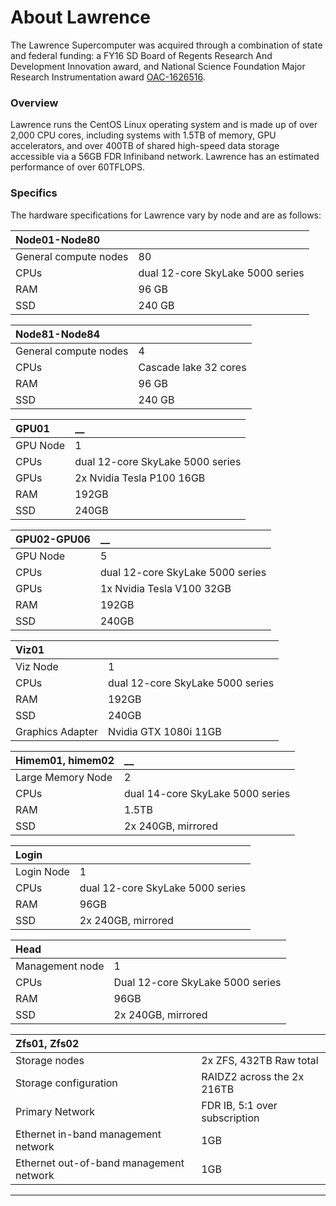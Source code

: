 # About Lawrence

The Lawrence Supercomputer was acquired through a combination of state and federal funding: a FY16 SD Board of Regents Research And Development Innovation award, and National Science Foundation Major Research Instrumentation award [OAC-1626516](https://nsf.gov/awardsearch/showAward?AWD_ID=1626516&HistoricalAwards=false).

### Overview

Lawrence runs the CentOS Linux operating system and is made up of over 2,000 CPU cores, including systems with 1.5TB of memory, GPU accelerators, and over 400TB of shared high-speed data storage accessible via a 56GB FDR Infiniband network. Lawrence has an estimated performance of over 60TFLOPS.

### Specifics

The hardware specifications for Lawrence vary by node and are as follows:

| **Node01-Node80** |  |
| :--- | :--- |
| General compute nodes         | 80 |
| CPUs | dual 12-core SkyLake 5000 series |
| RAM | 96 GB  |
| SSD | 240 GB |

| Node81-Node84 |  |
| :--- | :--- |
| General compute nodes | 4 |
| CPUs | Cascade lake 32 cores |
| RAM | 96 GB |
| SSD | 240 GB |

| **GPU01** | \_\_ |
| :--- | :--- |
| GPU Node                                 | 1 |
| CPUs | dual 12-core SkyLake 5000 series |
| GPUs | 2x Nvidia Tesla P100 16GB |
| RAM | 192GB  |
| SSD | 240GB |

| **GPU02-GPU06** | \_\_ |
| :--- | :--- |
| GPU Node                                 | 5 |
| CPUs | dual 12-core SkyLake 5000 series |
| GPUs | 1x Nvidia Tesla V100 32GB |
| RAM | 192GB  |
| SSD | 240GB |

| **Viz01** |  |
| :--- | :--- |
| Viz Node | 1 |
| CPUs | dual 12-core SkyLake 5000 series |
| RAM | 192GB  |
| SSD | 240GB |
| Graphics Adapter                     | Nvidia GTX 1080i 11GB |

| **Himem01, himem02** | \_\_ |
| :--- | :--- |
| Large Memory Node                | 2 |
| CPUs | dual 14-core SkyLake 5000 series |
| RAM | 1.5TB  |
| SSD | 2x 240GB, mirrored |

| **Login** |  |
| :--- | :--- |
| Login Node                                | 1 |
| CPUs | dual 12-core SkyLake 5000 series |
| RAM | 96GB |
| SSD | 2x 240GB, mirrored |

| Head |  |
| :--- | :--- |
| Management node                     | 1 |
| CPUs | Dual 12-core SkyLake 5000 series |
| RAM | 96GB |
| SSD | 2x 240GB, mirrored |

| Zfs01, Zfs02 |   |
| :--- | :--- |
| Storage nodes | 2x ZFS, 432TB Raw total |
| Storage configuration | RAIDZ2 across the 2x 216TB                                    |
| Primary Network | FDR IB, 5:1 over subscription |
| Ethernet in-band management network |  1GB |
| Ethernet out-of-band management network | 1GB |

 ****

